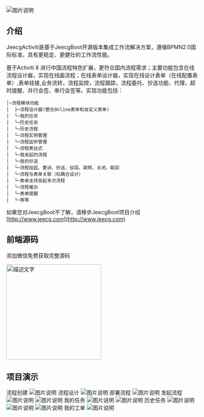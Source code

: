 ![图片说明](images/image.png)


## 介绍

JeecgActiviti是基于JeecgBoot开源版本集成工作流解决方案，遵循BPMN2.0国际标准，具有更稳定、更健壮的工作流性能。

基于Activiti 8 进行中国流程特色扩展，更符合国内流程需求；主要功能包含在线流程设计器，实现在线画流程；在线表单设计器，实现在线设计表单（在线配置表单）,表单挂接,业务流转，流程监控，流程跟踪，流程委托、抄送功能、代理，超时提醒、并行会签、串行会签等。实现功能包括：

```
│─流程模块功能 
│  ├─流程设计器(整合Online表单和自定义表单)
│  └─我的任务
│  └─历史任务
│  └─历史流程
│  └─流程实例管理
│  └─流程监听管理
│  └─流程表达式
│  └─我发起的流程
│  └─我的抄送
│  └─流程挂起、委派、抄送、驳回、跳转、关闭、取回
│  └─流程与表单关联（松耦合设计）
│  └─表单支持发起多次流程
│  └─流程催办
│  └─表单提醒
│  └─等等

```

如果您对JeecgBoot不了解，请移步JeecgBoot项目介绍 [http://www.jeecg.com](http://www.jeecg.com)

## 前端源码


添加微信免费获取完整源码

<img src="images/wechat.jpg" width="250px" height="250px" alt="描述文字" />

## 项目演示


流程创建
![图片说明](images/01.png)
流程设计
![图片说明](images/02.png)
部署流程
![图片说明](images/03.png)
发起流程
![图片说明](images/04.png)
![图片说明](images/001.png)
我的任务
![图片说明](images/05.png)
![图片说明](images/06.png)
历史任务
![图片说明](images/07.png)
![图片说明](images/08.png)
![图片说明](images/002.png)
我的工单
![图片说明](images/09.png)